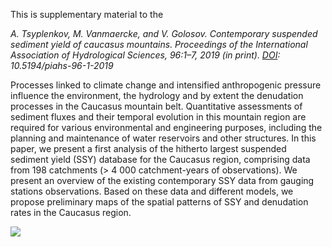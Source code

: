 This is supplementary material to the 

*A. Tsyplenkov, M. Vanmaercke, and V. Golosov. Contemporary suspended sediment yield of caucasus mountains. Proceedings of the International Association of Hydrological Sciences, 96:1–7, 2019 (in print). [DOI](http://dx.doi.org/10.5194/piahs-96-1-2019): 10.5194/piahs-96-1-2019*

Processes linked to climate change and intensified anthropogenic pressure influence the environment, the hydrology and by extent the denudation processes in the Caucasus mountain belt. Quantitative assessments of sediment fluxes and their temporal evolution in this mountain region are required for various environmental and engineering purposes, including the planning and maintenance of water reservoirs and other structures. In this paper, we present a first analysis of the hitherto largest suspended sediment yield (SSY) database for the Caucasus region, comprising data from 198 catchments (> 4 000 catchment-years of observations). We present an overview of the existing contemporary SSY data from gauging stations observations. Based on these data and different models, we propose preliminary maps of the spatial patterns of SSY and denudation rates in the Caucasus region.

![](https://pbs.twimg.com/media/D5FoxhyUUAEGot6.png)

